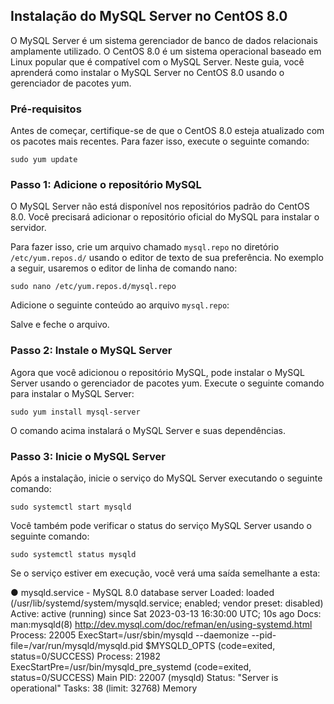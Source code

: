 ## Instalação do MySQL Server no CentOS 8.0

O MySQL Server é um sistema gerenciador de banco de dados relacionais amplamente utilizado. O CentOS 8.0 é um sistema operacional baseado em Linux popular que é compatível com o MySQL Server. Neste guia, você aprenderá como instalar o MySQL Server no CentOS 8.0 usando o gerenciador de pacotes yum.

### Pré-requisitos

Antes de começar, certifique-se de que o CentOS 8.0 esteja atualizado com os pacotes mais recentes. Para fazer isso, execute o seguinte comando:

`sudo yum update`


### Passo 1: Adicione o repositório MySQL

O MySQL Server não está disponível nos repositórios padrão do CentOS 8.0. Você precisará adicionar o repositório oficial do MySQL para instalar o servidor.

Para fazer isso, crie um arquivo chamado `mysql.repo` no diretório `/etc/yum.repos.d/` usando o editor de texto de sua preferência. No exemplo a seguir, usaremos o editor de linha de comando nano:

`sudo nano /etc/yum.repos.d/mysql.repo`


Adicione o seguinte conteúdo ao arquivo `mysql.repo`:


Salve e feche o arquivo.

### Passo 2: Instale o MySQL Server

Agora que você adicionou o repositório MySQL, pode instalar o MySQL Server usando o gerenciador de pacotes yum. Execute o seguinte comando para instalar o MySQL Server:

`sudo yum install mysql-server`


O comando acima instalará o MySQL Server e suas dependências.

### Passo 3: Inicie o MySQL Server

Após a instalação, inicie o serviço do MySQL Server executando o seguinte comando:

`sudo systemctl start mysqld`


Você também pode verificar o status do serviço MySQL Server usando o seguinte comando:

`sudo systemctl status mysqld`


Se o serviço estiver em execução, você verá uma saída semelhante a esta:

● mysqld.service - MySQL 8.0 database server
Loaded: loaded (/usr/lib/systemd/system/mysqld.service; enabled; vendor preset: disabled)
Active: active (running) since Sat 2023-03-13 16:30:00 UTC; 10s ago
Docs: man:mysqld(8)
http://dev.mysql.com/doc/refman/en/using-systemd.html
Process: 22005 ExecStart=/usr/sbin/mysqld --daemonize --pid-file=/var/run/mysqld/mysqld.pid $MYSQLD_OPTS (code=exited, status=0/SUCCESS)
Process: 21982 ExecStartPre=/usr/bin/mysqld_pre_systemd (code=exited, status=0/SUCCESS)
Main PID: 22007 (mysqld)
Status: "Server is operational"
Tasks: 38 (limit: 32768)
Memory